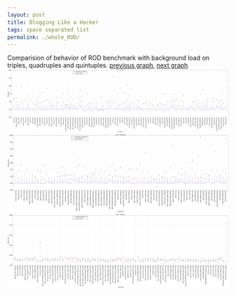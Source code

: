 ```yaml
---
layout: post
title: Blogging Like a Hacker
tags: space separated list
permalink: ./whole_ROD/
---
```


Comparision of behavior of ROD benchmark with background load on triples, quadruples and quintuples.
[previous graph](./whole_RB/), [next graph](./whole_SMATRIX/)
<img src="./images/triple/ROD_box.png" alt="graph figure"><img src="./images/quadruple/ROD_box.png" alt="graph figure"><img src="./images/quintuple/ROD_box.png" alt="graph figure">